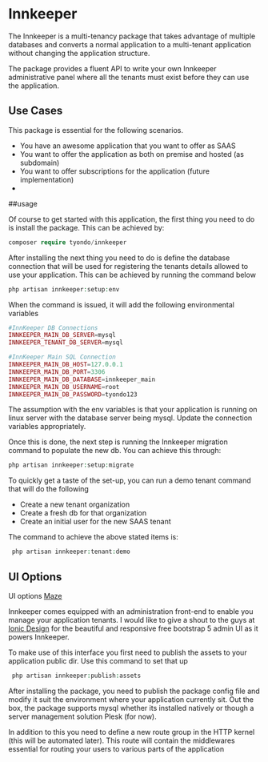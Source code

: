 # Innkeeper 

The Innkeeper is a multi-tenancy package that takes advantage of multiple databases and converts a normal
application to a multi-tenant application without changing the application structure.

The package provides a fluent API to write your own Innkeeper administrative panel where all the tenants
must exist before they can use the application.

## Use Cases

This package is essential for the following scenarios.
* You have an awesome application that you want to offer as SAAS
* You want to offer the application as both on premise and hosted (as subdomain)
* You want to offer subscriptions for the application (future implementation)
* 


##usage

Of course to get started with this application, the first thing you need to do is install the package.
This can be achieved by:

````php
composer require tyondo/innkeeper
````
After installing the next thing you need to do is define the database connection that will be used for registering the tenants
details allowed to use your application. This can be achieved by running the command below
````php
php artisan innkeeper:setup:env
````

When the command is issued, it will add the following environmental variables

````php
#InnKeeper DB Connections
INNKEEPER_MAIN_DB_SERVER=mysql
INNKEEPER_TENANT_DB_SERVER=mysql

#InnKeeper Main SQL Connection
INNKEEPER_MAIN_DB_HOST=127.0.0.1
INNKEEPER_MAIN_DB_PORT=3306
INNKEEPER_MAIN_DB_DATABASE=innkeeper_main
INNKEEPER_MAIN_DB_USERNAME=root
INNKEEPER_MAIN_DB_PASSWORD=tyondo123
````
The assumption with the env variables is that your application is running on linux server with the database server being mysql.
Update the connection variables appropriately.

Once this is done, the next step is running the Innkeeper migration command to populate the new db.
You can achieve this through:

````php
php artisan innkeeper:setup:migrate
````

To quickly get a taste of the set-up, you can run a demo tenant command that will do the following
* Create a new tenant organization
* Create a fresh db for that organization
* Create an initial user for the new SAAS tenant

The command to achieve the above stated items is:

````php
 php artisan innkeeper:tenant:demo
````

## UI Options
UI options [Maze](https://github.com/zuramai/mazer)

Innkeeper comes equipped with an administration front-end to enable you manage your application tenants. I would like to
give a shout to the guys at [Ionic Design](https://github.com/iqonicdesignofficial/hope-ui-design-system) for the beautiful and responsive free bootstrap 5
admin UI as it powers Innkeeper.

To make use of this interface you first need to publish the assets to your application public dir. Use this command to set that up

````php
 php artisan innkeeper:publish:assets
````

After installing the package, you need to publish the package config file and modify it suit the environment
where your application currently sit. Out the box, the package supports mysql whether its installed natively
or though a server management solution Plesk (for now).

In addition to this you need to define a new route group in the HTTP kernel (this will be automated later).
This route will contain the middlewares essential for routing your users to various parts of the application

